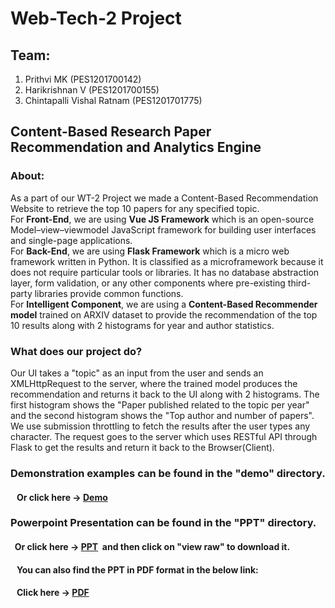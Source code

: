 # Web-Tech-2 Project

## Team:
1. Prithvi MK         (PES1201700142)
2. Harikrishnan V     (PES1201700155)
3. Chintapalli Vishal Ratnam   (PES1201701775)
## Content-Based Research Paper Recommendation and Analytics Engine

### About:

As a part of our WT-2 Project we made a Content-Based Recommendation Website to retrieve the top 10 papers for any specified topic.
<br>For <b>Front-End</b>, we are using <b>Vue JS Framework</b> which is an open-source Model–view–viewmodel JavaScript framework for building user
interfaces and single-page applications.
<br>For <b>Back-End</b>, we are using <b>Flask Framework</b> which is a micro web framework written in Python. It is classified as a microframework
because it does not require particular tools or libraries. It has no database abstraction layer, form validation, or any other components where 
pre-existing third-party libraries provide common functions.
<br>For <b>Intelligent Component</b>, we are using a <b>Content-Based Recommender model</b> trained on ARXIV dataset to provide the recommendation
of the top 10 results along with 2 histograms for year and author statistics.

### What does our project do?

Our UI takes a "topic" as an input from the user and sends an XMLHttpRequest to the server, where the trained model produces the recommendation 
and returns it back to the UI along with 2 histograms. The first histogram shows the "Paper published related to the topic per year" and the 
second histogram shows the "Top author and number of papers".
<br>
We use submission throttling to fetch the results after the user types any character. The request goes to the server which uses RESTful API
through Flask to get the results and return it back to the Browser(Client).
<br>

### Demonstration examples can be found in the "demo" directory.
#### &nbsp;&nbsp; Or click here -> [Demo](https://github.com/harikrishnanv1311/Web-Tech-2/tree/master/demo)

### Powerpoint Presentation can be found in the "PPT" directory.
#### &nbsp;&nbsp;Or click here -> [PPT](https://github.com/harikrishnanv1311/Web-Tech-2/blob/master/PPT/WT-II%20Lab%20Project%20Template.pptx)  &nbsp;and then click on "view raw" to download it.
#### &nbsp;&nbsp; You can also find the PPT in PDF format in the below link:
#### &nbsp;&nbsp; Click here -> [PDF](https://github.com/harikrishnanv1311/Web-Tech-2/blob/master/PPT/WT-II%20Lab%20Project%20Template.pdf)
